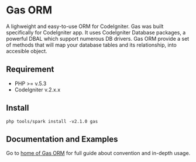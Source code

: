 # Gas ORM 

A lighweight and easy-to-use ORM for CodeIgniter. Gas was built specifically for CodeIgniter app. It uses CodeIgniter Database packages, a powerful DBAL which support numerous DB drivers. Gas ORM provide a set of methods that will map your database tables and its relationship, into accesible object.

## Requirement

* PHP >= v.5.3
* CodeIgniter v.2.x.x

## Install

    php tools/spark install -v2.1.0 gas

## Documentation and Examples

Go to [home of Gas ORM](http://gasorm-doc.taufanaditya.com "home of Gas ORM") for full guide about convention and in-depth usage.